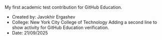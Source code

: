 My first academic test contribution for GitHub Education.
- Created by: Javokhir Ergashev
- College: New York City College of Technology
Adding a second line to show activity for GitHub Education verification.
- Date: 21/09/2025 
